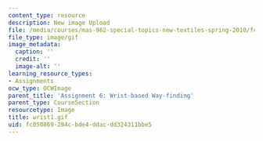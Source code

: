 ```yaml
---
content_type: resource
description: New image Upload
file: /media/courses/mas-962-special-topics-new-textiles-spring-2010/fc050869284cbde4ddacdd324311bbe5_wrist1.gif
file_type: image/gif
image_metadata:
  caption: ''
  credit: ''
  image-alt: ''
learning_resource_types:
- Assignments
ocw_type: OCWImage
parent_title: 'Assignment 6: Wrist-based Way-finding'
parent_type: CourseSection
resourcetype: Image
title: wrist1.gif
uid: fc050869-284c-bde4-ddac-dd324311bbe5
---
```

